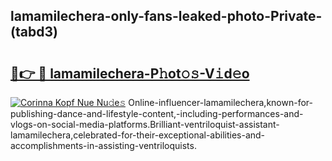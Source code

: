 ## lamamilechera-only-fans​-leaked-photo​-Private-(tabd3)


# <h2><a href="https://mediaupload.pro?title=lamamilechera&ref=git">🔗👉 🔴 lamamilechera-P𝚑ot𝚘𝚜-V𝚒d𝚎o</a></h2>

[![Corinna Kopf Nue Nu𝚍e𝚜](https://i.imgur.com/0qMVB7G.gif)](https://mediaupload.pro?title=lamamilechera&ref=git)
Online-influencer-lamamilechera,known-for-publishing-dance-and-lifestyle-content,-including-performances-and-vlogs-on-social-media-platforms.Brilliant-ventriloquist-assistant-lamamilechera,celebrated-for-their-exceptional-abilities-and-accomplishments-in-assisting-ventriloquists.  